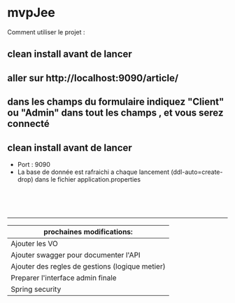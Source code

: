 

<br /><br /><br />

# mvpJee #
Comment utiliser le projet : 
<br />

## clean install avant de lancer ##
## aller sur http://localhost:9090/article/ ##
 
## dans les champs du formulaire indiquez "Client" ou "Admin" dans tout les champs , et vous serez connecté ##


## clean install avant de lancer ##
* Port : 9090
* La base de donnée est rafraichi a chaque lancement (ddl-auto=create-drop) dans le fichier application.properties



<br /><br /><br />


- - - - - - - - - - - - - - -






 prochaines modifications:                    | 
-------------                                   | 
Ajouter les VO                                  | 
Ajouter swagger pour documenter l'API           | 
Ajouter des regles de gestions (logique metier) |
Preparer l'interface admin finale               |
Spring security                                 |
